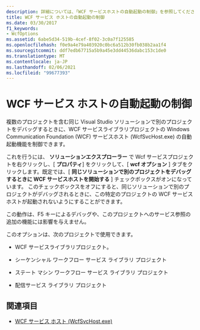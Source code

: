 ```yaml
---
description: 詳細については、「WCF サービスホストの自動起動の制御」を参照してください。
title: WCF サービス ホストの自動起動の制御
ms.date: 03/30/2017
f1_keywords:
- WcfOptions
ms.assetid: 6abe5d34-519b-4cef-8f02-3c0a7f125585
ms.openlocfilehash: f0e9a4e79a403920c0bc6a512b30fb038b2aa1f4
ms.sourcegitcommit: ddf7edb67715a5b9a45e3dd44536dabc153c1de0
ms.translationtype: MT
ms.contentlocale: ja-JP
ms.lasthandoff: 02/06/2021
ms.locfileid: "99677393"
---
```

# <a name="controlling-auto-launching-of-wcf-service-host"></a>WCF サービス ホストの自動起動の制御

複数のプロジェクトを含む同じ Visual Studio ソリューションで別のプロジェクトをデバッグするときに、WCF サービスライブラリプロジェクトの Windows Communication Foundation (WCF) サービスホスト (WcfSvcHost.exe) の自動起動機能を制御できます。  
  
 これを行うには、 **ソリューションエクスプローラー** で Wcf サービスプロジェクトを右クリックし、[ **プロパティ**] をクリックして、[ **wcf オプション** ] タブをクリックします。既定では、[ **同じソリューションで別のプロジェクトをデバッグするときに WCF サービスホストを開始する** ] チェックボックスがオンになっています。 このチェックボックスをオフにすると、同じソリューションで別のプロジェクトがデバッグされるときに、この特定のプロジェクトの WCF サービスホストが起動されないようにすることができます。  
  
 この動作は、F5 キーによるデバッグや、このプロジェクトへのサービス参照の追加の機能には影響を与えません。  
  
 このオプションは、次のプロジェクトで使用できます。  
  
- WCF サービスライブラリプロジェクト。  
  
- シーケンシャル ワークフロー サービス ライブラリ プロジェクト  
  
- ステート マシン ワークフロー サービス ライブラリ プロジェクト  
  
- 配信サービス ライブラリ プロジェクト  
  
## <a name="see-also"></a>関連項目

- [WCF サービス ホスト (WcfSvcHost.exe)](wcf-service-host-wcfsvchost-exe.md)
